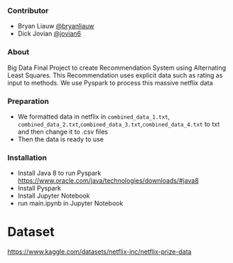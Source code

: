 ### Contributor
- Bryan Liauw [@bryanliauw]( https://github.com/bryanliauw ) 
- Dick Jovian [@jovian6]( https://github.com/jovian6 ) 

### About
Big Data Final Project to create Recommendation System using Alternating Least Squares. This Recommendation uses explicit data such as rating as input to methods. We use Pyspark to process this massive netflix data

### Preparation
- We formatted data in netflix in `combined_data_1.txt`, `combined_data_2.txt`,`combined_data_3.txt`,`combined_data_4.txt` to txt and then change it to .csv files
- Then the data is ready to use

### Installation
- Install Java 8 to run Pyspark https://www.oracle.com/java/technologies/downloads/#java8
- Install Pyspark
- Install Jupyter Notebook
- run main.ipynb in Jupyter Notebook

# Dataset 
https://www.kaggle.com/datasets/netflix-inc/netflix-prize-data
